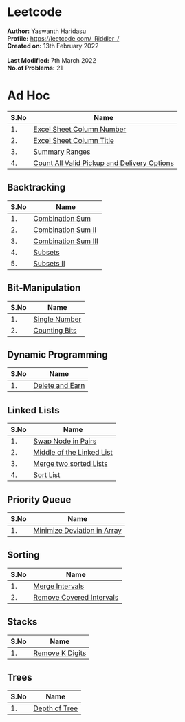 # Leetcode

**Author:** Yaswanth Haridasu <br>
**Profile:** https://leetcode.com/_Riddler_/ <br>
**Created on:** 13th February 2022 <br><br>
**Last Modified:** 7th March 2022<br>
**No.of Problems:** 21

# Ad Hoc
S.No | Name |
---------|----------|
1\. | [Excel Sheet Column Number](https://leetcode.com/problems/excel-sheet-column-number/) |
2\. | [Excel Sheet Column Title](https://leetcode.com/problems/excel-sheet-column-title/) |
3\. | [Summary Ranges](https://leetcode.com/problems/summary-ranges/) |
4\. | [Count All Valid Pickup and Delivery Options](https://leetcode.com/problems/count-all-valid-pickup-and-delivery-options/) |


 ## Backtracking
S.No | Name |
---------|----------|
1\. | [Combination Sum](https://leetcode.com/problems/combination-sum/) |
2\. | [Combination Sum II](https://leetcode.com/problems/combination-sum-ii/) |
3\. | [Combination Sum III](https://leetcode.com/problems/combination-sum-iii/) |    
4\. | [Subsets](https://leetcode.com/problems/subsets/) |
5\. | [Subsets II](https://leetcode.com/problems/subsets-ii/) |

## Bit-Manipulation
S.No | Name |
---------|----------|
1\. | [Single Number](https://leetcode.com/problems/single-number/) |
2\. | [Counting Bits](https://leetcode.com/problems/counting-bits/) |

## Dynamic Programming
S.No | Name |
---------|----------|
1\. | [Delete and Earn](https://leetcode.com/problems/delete-and-earn/) |


## Linked Lists
S.No | Name |
---------|----------|
1\. | [Swap Node in Pairs](https://leetcode.com/problems/swap-nodes-in-pairs/) |
2\. | [Middle of the Linked List](https://leetcode.com/problems/middle-of-the-linked-list/) |
3\. | [Merge two sorted Lists](https://leetcode.com/problems/merge-two-sorted-lists/) |
4\. | [Sort List](https://leetcode.com/problems/sort-list/) |


## Priority Queue
S.No | Name |
---------|----------|
1\. | [Minimize Deviation in Array](https://leetcode.com/problems/minimize-deviation-in-array/) |
## Sorting
S.No | Name |
---------|----------|
1\. | [Merge Intervals](https://leetcode.com/problems/merge-intervals/) |
2\. | [Remove Covered Intervals](https://leetcode.com/problems/remove-covered-intervals/) |


## Stacks
S.No | Name |
---------|----------|
1\. | [Remove K Digits](https://leetcode.com/problems/remove-k-digits/) |


## Trees
S.No | Name |
---------|----------|
1\. | [Depth of Tree](https://leetcode.com/problems/maximum-depth-of-binary-tree/) |
